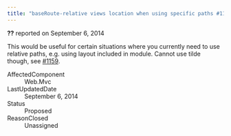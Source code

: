 ```yaml
---
title: "baseRoute-relative views location when using specific paths #1160"
---
```

<div class="issue-report"><div class="issue-header"><b>??</b> reported on <time datetime="2014-09-06T14:47:05.357-07:00" title="2014-09-06T14:47:05.357-07:00">September 6, 2014</time></div><div class="issue-message" markdown="1">

This would be useful for certain situations where you currently need to use relative paths, e.g. using layout included in module. Cannot use tilde though, see [#1159](/workitem/1159).

</div><div class="issue-footer"><dl><dt>AffectedComponent</dt><dd>Web.Mvc</dd><dt>LastUpdatedDate</dt><dd><time datetime="2014-09-06T14:47:05.357-07:00" title="2014-09-06T14:47:05.357-07:00">September 6, 2014</time></dd><dt>Status</dt><dd>Proposed</dd><dt>ReasonClosed</dt><dd>Unassigned</dd></dl></div></div>